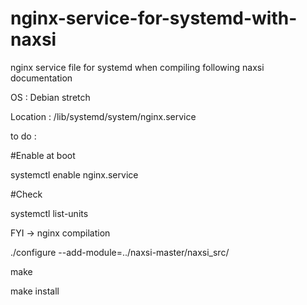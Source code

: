 # nginx-service-for-systemd-with-naxsi
nginx service file for systemd when compiling following naxsi documentation

OS : Debian stretch

Location : /lib/systemd/system/nginx.service

to do :

#Enable at boot

systemctl enable nginx.service

#Check

systemctl list-units

FYI -> nginx compilation

./configure --add-module=../naxsi-master/naxsi_src/

make

make install
